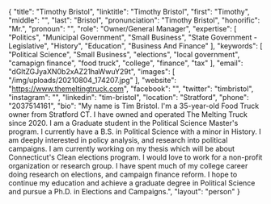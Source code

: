 {
  "title": "Timothy Bristol",
  "linktitle": "Timothy Bristol",
  "first": "Timothy",
  "middle": "",
  "last": "Bristol",
  "pronunciation": "Timothy Bristol",
  "honorific": "Mr.",
  "pronoun": "",
  "role": "Owner/General Manager",
  "expertise": [
    "Politics",
    "Municipal Government",
    "Small Business",
    "State Government - Legislative",
    "History",
    "Education",
    "Business And Finance"
  ],
  "keywords": [
    "Political Science",
    "Small Business",
    "elections",
    "local government",
    "camapign finance",
    "food truck",
    "college",
    "finance",
    "tax"
  ],
  "email": "dGltZGJyaXN0b2xAZ21haWwuY29t",
  "images": [
    "/img/uploads/20210804_174207.jpg"
  ],
  "website": "https://www.themeltingtruck.com",
  "facebook": "",
  "twitter": "timbristol",
  "instagram": "",
  "linkedin": "tim-bristol",
  "location": "Stratford",
  "phone": "2037514161",
  "bio": "My name is Tim Bristol. I'm a 35-year-old Food Truck owner from Stratford CT. I have owned and operated The Melting Truck since 2020. I am a Graduate student in the Political Science Master's program. I currently have a B.S. in Political Science with a minor in History. I am deeply interested in policy analysis, and research into political campaigns. I am currently working on my thesis which will be about Connecticut's Clean elections program. I would love to work for a non-profit organization or research group. I have spent much of my college career doing research on elections, and campaign finance reform. I hope to continue my education and achieve a graduate degree in Political Science and pursue a Ph.D. in Elections and Campaigns.",
  "layout": "person"
}